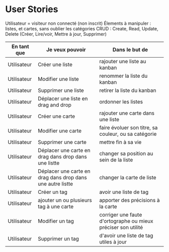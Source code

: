 # User Stories

Utilisateur = visiteur non connecté (non inscrit)
Élements à manipuler : listes, et cartes, sans oublier les catégories
CRUD : Create, Read, Update, Delete (Créer, Lire/voir, Mettre à jour, Supprimer)

| En tant que | Je veux pouvoir | Dans le but de |
|---|---|---|
| Utilisateur | Créer une liste | rajouter une liste au kanban |
| Utilisateur | Modifier une liste | renommer la liste du kanban |
| Utilisateur | Supprimer une liste | retirer la liste du kanban |
| Utilisateur | Déplacer une liste en drag and drop | ordonner les listes |
| Utilisateur | Créer une carte | rajouter une carte dans une liste |
| Utilisateur | Modifier une carte | faire évoluer son titre, sa couleur, ou sa catégorie |
| Utilisateur | Supprimer une carte | mettre fin à sa vie |
| Utilisateur | Déplacer une carte en drag dans drop dans une listte | changer sa position au sein de la liste|
| Utilisateur | Déplacer une carte en drag dans drop dans une autre listte | changer la carte de liste|
| Utilisateur | Créer un tag | avoir une liste de tag |
| Utilisateur | ajouter un ou plusieurs tag à une carte| apporter des précisions à la carte |
| Utilisateur | Modifier un tag | corriger une faute d'ortographe ou mieux préciser son utilité |
| Utilisateur | Supprimer un tag | d'avoir une liste de tag utiles à jour|

